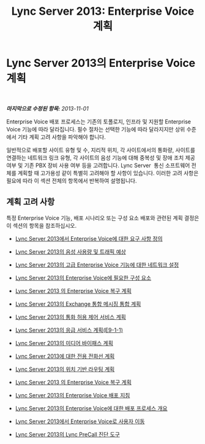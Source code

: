 ﻿---
title: 'Lync Server 2013: Enterprise Voice 계획'
TOCTitle: Enterprise Voice 계획
ms:assetid: fd8d5867-0ac9-47f8-94f0-1c3ee5e25575
ms:mtpsurl: https://technet.microsoft.com/ko-kr/library/Gg413081(v=OCS.15)
ms:contentKeyID: 49305630
ms.date: 08/24/2015
mtps_version: v=OCS.15
ms.translationtype: HT
---

# Lync Server 2013의 Enterprise Voice 계획

 

_**마지막으로 수정된 항목:** 2013-11-01_

Enterprise Voice 배포 프로세스는 기존의 토폴로지, 인프라 및 지원할 Enterprise Voice 기능에 따라 달라집니다. 필수 절차는 선택한 기능에 따라 달라지지만 상위 수준에서 기타 계획 고려 사항을 파악해야 합니다.

일반적으로 배포할 사이트 유형 및 수, 지리적 위치, 각 사이트에서의 통화량, 사이트를 연결하는 네트워크 링크 유형, 각 사이트의 음성 기능에 대해 중복성 및 장애 조치 제공 여부 및 기존 PBX 장비 사용 여부 등을 고려합니다. Lync Server  통신 소프트웨어 전체를 계획할 때 고가용성 같이 특별히 고려해야 할 사항이 있습니다. 이러한 고려 사항은 필요에 따라 이 섹션 전체의 항목에서 반복하여 설명됩니다.

## 계획 고려 사항

특정 Enterprise Voice 기능, 배포 시나리오 또는 구성 요소 배포와 관련된 계획 결정은 이 섹션의 항목을 참조하십시오.

  - [Lync Server 2013에서 Enterprise Voice에 대한 요구 사항 정의](lync-server-2013-defining-your-requirements-for-enterprise-voice.md)

  - [Lync Server 2013의 음성 사용량 및 트래픽 예상](lync-server-2013-estimating-voice-usage-and-traffic.md)

  - [Lync Server 2013의 고급 Enterprise Voice 기능에 대한 네트워크 설정](lync-server-2013-network-settings-for-the-advanced-enterprise-voice-features.md)

  - [Lync Server 2013의 Enterprise Voice에 필요한 구성 요소](lync-server-2013-components-required-for-enterprise-voice.md)

  - [Lync Server 2013 의 Enterprise Voice 복구 계획](lync-server-2013-planning-for-enterprise-voice-resiliency.md)

  - [Lync Server 2013의 Exchange 통합 메시징 통합 계획](lync-server-2013-planning-for-exchange-unified-messaging-integration.md)

  - [Lync Server 2013의 통화 허용 제어 서비스 계획](lync-server-2013-planning-for-call-admission-control.md)

  - [Lync Server 2013의 응급 서비스 계획(E9-1-1)](lync-server-2013-planning-for-emergency-services-e9-1-1.md)

  - [Lync Server 2013의 미디어 바이패스 계획](lync-server-2013-planning-for-media-bypass.md)

  - [Lync Server 2013에 대한 전용 전화선 계획](lync-server-2013-planning-for-private-telephone-lines.md)

  - [Lync Server 2013의 위치 기반 라우팅 계획](lync-server-2013-planning-for-location-based-routing.md)

  - [Lync Server 2013 의 Enterprise Voice 복구 계획](lync-server-2013-planning-for-enterprise-voice-resiliency.md)

  - [Lync Server 2013의 Enterprise Voice 배포 지침](lync-server-2013-deployment-guidelines-for-enterprise-voice.md)

  - [Lync Server 2013의 Enterprise Voice에 대한 배포 프로세스 개요](lync-server-2013-deployment-process-overview-for-enterprise-voice.md)

  - [Lync Server 2013에서 Enterprise Voice로 사용자 이동](lync-server-2013-moving-users-to-enterprise-voice.md)

  - [Lync Server 2013의 Lync PreCall 진단 도구](lync-server-2013-lync-precall-diagnostics-tool.md)

